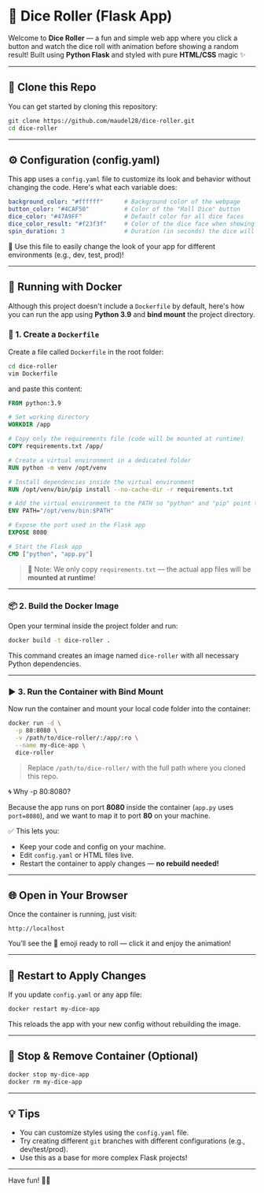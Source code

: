 # 🎲 Dice Roller (Flask App)

Welcome to **Dice Roller** — a fun and simple web app where you click a button and watch the dice roll with animation before showing a random result! Built using **Python Flask** and styled with pure **HTML/CSS** magic ✨

---

## 🚀 Clone this Repo

You can get started by cloning this repository:

```bash
git clone https://github.com/maudel28/dice-roller.git
cd dice-roller
````

---

## ⚙️ Configuration (config.yaml)

This app uses a `config.yaml` file to customize its look and behavior without changing the code. Here's what each variable does:

```yaml
background_color: "#ffffff"      # Background color of the webpage
button_color: "#4CAF50"          # Color of the "Roll Dice" button
dice_color: "#47A9FF"            # Default color for all dice faces
dice_color_result: "#f23f3f"     # Color of the dice face when showing the final result
spin_duration: 3                 # Duration (in seconds) the dice will animate before stopping
```

🎨 Use this file to easily change the look of your app for different environments (e.g., dev, test, prod)!

---

## 🐳 Running with Docker

Although this project doesn't include a `Dockerfile` by default, here's how you can run the app using **Python 3.9** and **bind mount** the project directory.

### 🧱 1. Create a `Dockerfile`

Create a file called `Dockerfile` in the root folder:

```bash
cd dice-roller
vim Dockerfile
```

and paste this content:

```Dockerfile
FROM python:3.9

# Set working directory
WORKDIR /app

# Copy only the requirements file (code will be mounted at runtime)
COPY requirements.txt /app/

# Create a virtual environment in a dedicated folder
RUN python -m venv /opt/venv

# Install dependencies inside the virtual environment
RUN /opt/venv/bin/pip install --no-cache-dir -r requirements.txt

# Add the virtual environment to the PATH so "python" and "pip" point to the venv versions
ENV PATH="/opt/venv/bin:$PATH"

# Expose the port used in the Flask app
EXPOSE 8080

# Start the Flask app
CMD ["python", "app.py"]
```

> 📝 Note: We only copy `requirements.txt` — the actual app files will be **mounted at runtime**!

---

### 📦 2. Build the Docker Image

Open your terminal inside the project folder and run:

```bash
docker build -t dice-roller .
```

This command creates an image named `dice-roller` with all necessary Python dependencies.

---

### ▶️ 3. Run the Container with Bind Mount

Now run the container and mount your local code folder into the container:

```bash
docker run -d \
  -p 80:8080 \
  -v /path/to/dice-roller/:/app/:ro \
  --name my-dice-app \
  dice-roller
```

> Replace `/path/to/dice-roller/` with the full path where you cloned this repo.

🌀 Why -p 80:8080?

Because the app runs on port **8080** inside the container (`app.py` uses `port=8080`), and we want to map it to port **80** on your machine.

✅ This lets you:

* Keep your code and config on your machine.
* Edit `config.yaml` or HTML files live.
* Restart the container to apply changes — **no rebuild needed!**

---

## 🌐 Open in Your Browser

Once the container is running, just visit:

```
http://localhost
```

You’ll see the 🎲 emoji ready to roll — click it and enjoy the animation!

---

## 🔁 Restart to Apply Changes

If you update `config.yaml` or any app file:

```bash
docker restart my-dice-app
```

This reloads the app with your new config without rebuilding the image.

---

## 🧹 Stop & Remove Container (Optional)

```bash
docker stop my-dice-app
docker rm my-dice-app
```

---

## 💡 Tips

* You can customize styles using the `config.yaml` file.
* Try creating different `git` branches with different configurations (e.g., dev/test/prod).
* Use this as a base for more complex Flask projects!

---

Have fun! 🎲✨

